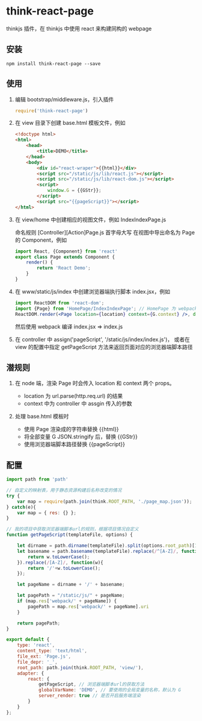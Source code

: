 # think-react-page

thinkjs 插件，在 thinkjs 中使用 react 来构建同构的 webpage

## 安装

`npm install think-react-page --save`

## 使用

1. 编辑 bootstrap/middleware.js，引入插件

	```javascript
	require('think-react-page')
	```

2. 在 view 目录下创建 base.html 模板文件，例如

	```html
	<!doctype html>
	<html>
		<head>
			<title>DEMO</title>
		</head>
		<body>
			<div id="react-wraper">{{html}}</div>
			<script src="/static/js/lib/react.js"></script>
			<script src="/static/js/lib/react-dom.js"></script>
			<script>
				window.G = {{GStr}};
			</script>
			<script src="{{pageScript}}"></script>
	</html>
	```

3. 在 view/home 中创建相应的视图文件，例如 IndexIndexPage.js

	命名规则 \[Controller\]\[Action\]Page.js 首字母大写
	在视图中导出命名为 Page 的 Component，例如

	```jsx
	import React, {Component} from 'react'
	export class Page extends Component {
		render() {
			return 'React Demo';
		}
	}
	```

4. 在 www/static/js/index 中创建浏览器端执行脚本 index.jsx，例如

	```jsx
	import ReactDOM from 'react-dom';
	import {Page} from 'HomePage/IndexIndexPage'; // HomePage 为 webpack 中定义的别名，即 /view/home
	ReactDOM.render(<Page location={location} context={G.context} />, document.getElementById('react-wraper'));
	```

	然后使用 webpack 编译 index.jsx => index.js

5. 在 controller 中 assign('pageScript', '/static/js/index/index.js')，
	或者在 view 的配置中指定 getPageScript 方法来返回页面对应的浏览器端脚本路径

## 潜规则

1. 在 node 端，渲染 Page 时会传入 location 和 context 两个 props。

	- location 为 url.parse(http.req.url) 的结果
	- context 中为 controller 中 assgin 传入的参数

2. 处理 base.html 模板时

	- 使用 Page 渲染成的字符串替换 {{html}}
	- 将全部变量 G JSON.stringify 后，替换 {{GStr}}
	- 使用浏览器端脚本路径替换 {{pageScript}}

## 配置

```javascript
import path from 'path'

// 自定义的映射表，用于静态资源构建后名称改变的情况
try {
	var map = require(path.join(think.ROOT_PATH, './page_map.json'));
} catch(e){
	var map = { res: {} };
}

// 我的项目中获取浏览器端脚本url的规则，根据项目情况自定义
function getPageScript(templateFile, options) {

	let dirname = path.dirname(templateFile).split(options.root_path)[1];
	let basename = path.basename(templateFile).replace(/^[A-Z]/, function(w){
		return w.toLowerCase();
	}).replace(/[A-Z]/, function(w){
		return '/'+w.toLowerCase();
	});

	let pageName = dirname + '/' + basename;

	let pagePath = "/static/js/" + pageName;
	if (map.res['webpack/' + pageName]) {
		pagePath = map.res['webpack/' + pageName].uri
	}

	return pagePath;
}

export default {
	type: 'react',
	content_type: 'text/html',
	file_ext: 'Page.js',
	file_depr: '_',
	root_path: path.join(think.ROOT_PATH, 'view/'),
	adapter: {
		react: {
			getPageScript, // 浏览器端脚本url的获取方法
			globalVarName: 'DEMO', // 要使用的全局变量的名称，默认为 G
			server_render: true // 是否开启服务端渲染
		}
	}
};
```